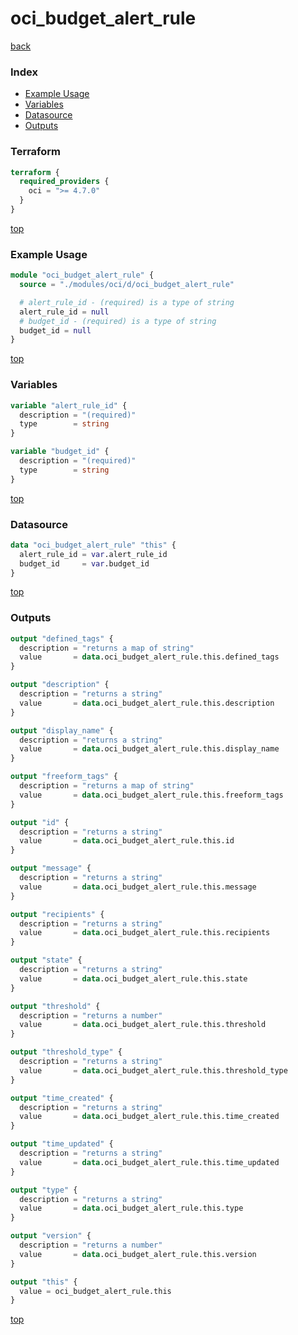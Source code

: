 # oci_budget_alert_rule

[back](../oci.md)

### Index

- [Example Usage](#example-usage)
- [Variables](#variables)
- [Datasource](#datasource)
- [Outputs](#outputs)

### Terraform

```terraform
terraform {
  required_providers {
    oci = ">= 4.7.0"
  }
}
```

[top](#index)

### Example Usage

```terraform
module "oci_budget_alert_rule" {
  source = "./modules/oci/d/oci_budget_alert_rule"

  # alert_rule_id - (required) is a type of string
  alert_rule_id = null
  # budget_id - (required) is a type of string
  budget_id = null
}
```

[top](#index)

### Variables

```terraform
variable "alert_rule_id" {
  description = "(required)"
  type        = string
}

variable "budget_id" {
  description = "(required)"
  type        = string
}
```

[top](#index)

### Datasource

```terraform
data "oci_budget_alert_rule" "this" {
  alert_rule_id = var.alert_rule_id
  budget_id     = var.budget_id
}
```

[top](#index)

### Outputs

```terraform
output "defined_tags" {
  description = "returns a map of string"
  value       = data.oci_budget_alert_rule.this.defined_tags
}

output "description" {
  description = "returns a string"
  value       = data.oci_budget_alert_rule.this.description
}

output "display_name" {
  description = "returns a string"
  value       = data.oci_budget_alert_rule.this.display_name
}

output "freeform_tags" {
  description = "returns a map of string"
  value       = data.oci_budget_alert_rule.this.freeform_tags
}

output "id" {
  description = "returns a string"
  value       = data.oci_budget_alert_rule.this.id
}

output "message" {
  description = "returns a string"
  value       = data.oci_budget_alert_rule.this.message
}

output "recipients" {
  description = "returns a string"
  value       = data.oci_budget_alert_rule.this.recipients
}

output "state" {
  description = "returns a string"
  value       = data.oci_budget_alert_rule.this.state
}

output "threshold" {
  description = "returns a number"
  value       = data.oci_budget_alert_rule.this.threshold
}

output "threshold_type" {
  description = "returns a string"
  value       = data.oci_budget_alert_rule.this.threshold_type
}

output "time_created" {
  description = "returns a string"
  value       = data.oci_budget_alert_rule.this.time_created
}

output "time_updated" {
  description = "returns a string"
  value       = data.oci_budget_alert_rule.this.time_updated
}

output "type" {
  description = "returns a string"
  value       = data.oci_budget_alert_rule.this.type
}

output "version" {
  description = "returns a number"
  value       = data.oci_budget_alert_rule.this.version
}

output "this" {
  value = oci_budget_alert_rule.this
}
```

[top](#index)